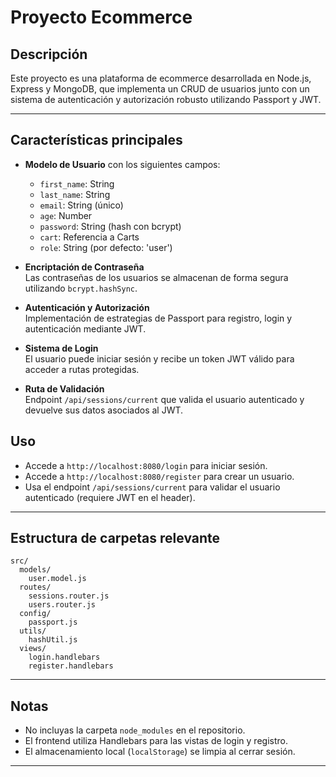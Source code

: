 # Proyecto Ecommerce 

## Descripción

Este proyecto es una plataforma de ecommerce desarrollada en Node.js, Express y MongoDB, que implementa un CRUD de usuarios junto con un sistema de autenticación y autorización robusto utilizando Passport y JWT.

---

## Características principales

- **Modelo de Usuario** con los siguientes campos:
  - `first_name`: String
  - `last_name`: String
  - `email`: String (único)
  - `age`: Number
  - `password`: String (hash con bcrypt)
  - `cart`: Referencia a Carts
  - `role`: String (por defecto: 'user')

- **Encriptación de Contraseña**  
  Las contraseñas de los usuarios se almacenan de forma segura utilizando `bcrypt.hashSync`.

- **Autenticación y Autorización**  
  Implementación de estrategias de Passport para registro, login y autenticación mediante JWT.

- **Sistema de Login**  
  El usuario puede iniciar sesión y recibe un token JWT válido para acceder a rutas protegidas.

- **Ruta de Validación**  
  Endpoint `/api/sessions/current` que valida el usuario autenticado y devuelve sus datos asociados al JWT.


## Uso

- Accede a `http://localhost:8080/login` para iniciar sesión.
- Accede a `http://localhost:8080/register` para crear un usuario.
- Usa el endpoint `/api/sessions/current` para validar el usuario autenticado (requiere JWT en el header).

---

## Estructura de carpetas relevante

```
src/
  models/
    user.model.js
  routes/
    sessions.router.js
    users.router.js
  config/
    passport.js
  utils/
    hashUtil.js
  views/
    login.handlebars
    register.handlebars
```

---

## Notas

- No incluyas la carpeta `node_modules` en el repositorio.
- El frontend utiliza Handlebars para las vistas de login y registro.
- El almacenamiento local (`localStorage`) se limpia al cerrar sesión.

---

